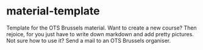material-template
=================

Template for the OTS Brussels material. Want to create a new course? Then rejoice, for you just have to write down markdown and add pretty pictures. Not sure how to use it? Send a mail to an OTS Brussels organiser.
